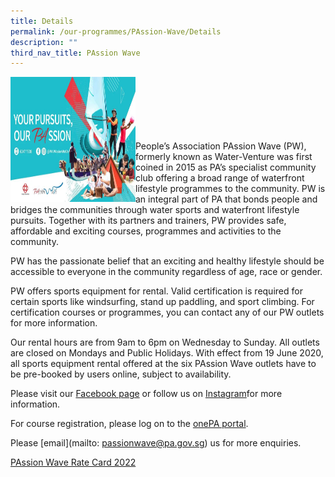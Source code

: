 ```yaml
---
title: Details
permalink: /our-programmes/PAssion-Wave/Details
description: ""
third_nav_title: PAssion Wave
---
```

<img style="height:200px;width:200px" align="left" src="/images/Programmes/PAssion%20Wave/PAssion%20Wave%20cover.jpg"><br><br><br><br><br><br>
People’s Association PAssion Wave (PW), formerly known as Water-Venture was first coined in 2015 as PA’s specialist community club offering a broad range of waterfront lifestyle programmes to the community. PW is an integral part of PA that bonds people and bridges the communities through water sports and waterfront lifestyle pursuits. Together with its partners and trainers, PW provides safe, affordable and exciting courses, programmes and activities to the community.

PW has the passionate belief that an exciting and healthy lifestyle should be accessible to everyone in the community regardless of age, race or gender.

PW offers sports equipment for rental. Valid certification is required for certain sports like windsurfing, stand up paddling, and sport climbing. For certification courses or programmes, you can contact any of our PW outlets for more information.

Our rental hours are from 9am to 6pm on Wednesday to Sunday. All outlets are closed on Mondays and Public Holidays. With effect from 19 June 2020, all sports equipment rental offered at the six PAssion Wave outlets have to be pre-booked by users online, subject to availability. 

Please visit our [Facebook page](https://www.facebook.com/login/?next=https%3A%2F%2Fwww.facebook.com%2Fpa.passionwave) or follow us on [Instagram](https://www.instagram.com/accounts/login/?next=/pa.passionwave/)for more information.

For course registration, please log on to the [onePA portal](https://www.onepa.gov.sg/).

Please [email](mailto: passionwave@pa.gov.sg) us for more enquiries. 

[PAssion Wave Rate Card 2022](/files/Our%20Programmes/PAssion%20Wave/PAssion%20Wave%20Rate%20Card%202022.pdf)